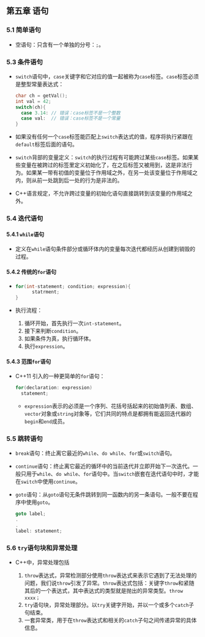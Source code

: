 ## 第五章 语句

### 5.1 简单语句

- 空语句：只含有一个单独的分号：`;`。

### 5.3 条件语句

- `switch`语句中，`case`关键字和它对应的值一起被称为`case`标签。`case`标签必须是整型常量表达式：

  ```c++
  char ch = getVal();
  int val = 42;
  switch(ch){
    case 3.14: // 错误：case标签不是一个整数
    case val:  // 错误：case标签不是一个常量
  }
  ```

- 如果没有任何一个`case`标签能匹配上`switch`表达式的值，程序将执行紧跟在`default`标签后面的语句。

- `switch`背部的变量定义：`switch`的执行过程有可能跨过某些`case`标签。如果某些变量在被跨过的标签里定义初始化了，在之后标签又被用到，这是非法行为。如果某一带有初值的变量位于作用域之外，在另一处该变量位于作用域之内，则从前一处跳到后一处的行为是非法的。

- C++语言规定，不允许跨过变量的初始化语句直接跳转到该变量的作用域之外。

### 5.4 迭代语句

#### 5.4.1 `while`语句

- 定义在`while`语句条件部分或循环体内的变量每次迭代都经历从创建到销毁的过程。

#### 5.4.2 传统的`for`语句

- ```c++
  for(int-statement; condition; expression){
    	statrment;
  }
  ```


- 执行流程：
  1. 循环开始，首先执行一次`int-statement`。
  2. 接下来判断`condition`。
  3. 如果条件为真，执行循环体。
  4. 执行`expression`。

#### 5.4.3 范围`for`语句

- C++11 引入的一种更简单的`for`语句：

  ```c++
  for(declaration: expression)
    statement;
  ```

  - `expression`表示的必须是一个序列、花括号括起来的初始值列表、数组、`vector`对象或`string`对象等，它们共同的特点是都拥有能返回迭代器的`begin`和`end`成员。

### 5.5 跳转语句

-  `break`语句：终止离它最近的`while`、`do while`、`for`或`switch`语句。

- `continue`语句：终止离它最近的循环中的当前迭代并立即开始下一次迭代。一般只用于`while`、`do while`、`for`语句中。当`switch`嵌套在迭代语句中时，才能在`switch`中使用`continue`。

- `goto`语句：从`goto`语句无条件跳转到同一函数内的另一条语句。一般不要在程序中使用`goto`。

  ```c++
  goto label;
  .
  .
  label: statement;
  ```

### 5.6 `try`语句块和异常处理

- C++中，异常处理包括

  1. `throw`表达式，异常检测部分使用`throw`表达式来表示它遇到了无法处理的问题，我们说`throw`引发了异常。`throw`表达式包括：关键字`throw`和紧随其后的一个表达式，其中表达式的类型就是抛出的异常类型。`throw xxxx；`
  2. `try`语句块，异常处理部分。以`try`关键字开始，并以一个或多个`catch`子句结束。
  3. 一套异常类，用于在`throw`表达式和相关的`catch`子句之间传递异常的具体信息。

  ​